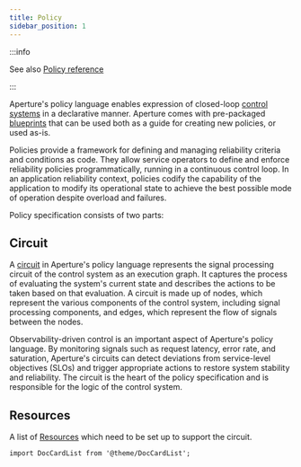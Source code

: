 ```yaml
---
title: Policy
sidebar_position: 1
---
```


:::info

See also [Policy reference](/reference/policies/spec.md#policy)

:::

Aperture's policy language enables expression of closed-loop [control
systems][control-system] in a declarative manner. Aperture comes with
pre-packaged [blueprints][blueprints] that can be used both as a guide for
creating new policies, or used as-is.

Policies provide a framework for defining and managing reliability criteria and
conditions as code. They allow service operators to define and enforce
reliability policies programmatically, running in a continuous control loop. In
an application reliability context, policies codify the capability of the
application to modify its operational state to achieve the best possible mode of
operation despite overload and failures.

Policy specification consists of two parts:

## Circuit

A [circuit][circuit] in Aperture's policy language represents the signal
processing circuit of the control system as an execution graph. It captures the
process of evaluating the system's current state and describes the actions to be
taken based on that evaluation. A circuit is made up of nodes, which represent
the various components of the control system, including signal processing
components, and edges, which represent the flow of signals between the nodes.

Observability-driven control is an important aspect of Aperture's policy
language. By monitoring signals such as request latency, error rate, and
saturation, Aperture's circuits can detect deviations from service-level
objectives (SLOs) and trigger appropriate actions to restore system stability
and reliability. The circuit is the heart of the policy specification and is
responsible for the logic of the control system.

## Resources

A list of [Resources][resources] which need to be set up to support the circuit.

```mdx-code-block
import DocCardList from '@theme/DocCardList';
```

<DocCardList />

[circuit]: /concepts/policy/circuit.md
[resources]: /concepts/policy/resources.md
[blueprints]: /reference/policies/bundled-blueprints/bundled-blueprints.md
[control-system]: https://en.wikipedia.org/wiki/Control_system
